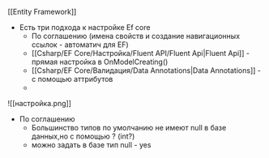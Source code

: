 [[Entity Framework]]

- Есть три подхода к настройке Ef core 
	- По соглашению (имена свойств и создание навигационных ссылок - автоматич для EF)
	- [[Csharp/EF Core/Настройка/Fluent API/Fluent Api|Fluent Api]] - прямая настройка в OnModelCreating()
	- [[Csharp/EF Core/Валидация/Data Annotations|Data Annotations]] - с помощью аттрибутов
	- 
	
![[настройка.png]]

- По соглашению
	- Большинство типов по умолчанию не имеют null в базе данных,но с помощью ? (int?)
	- можно задать в базе тип null - yes